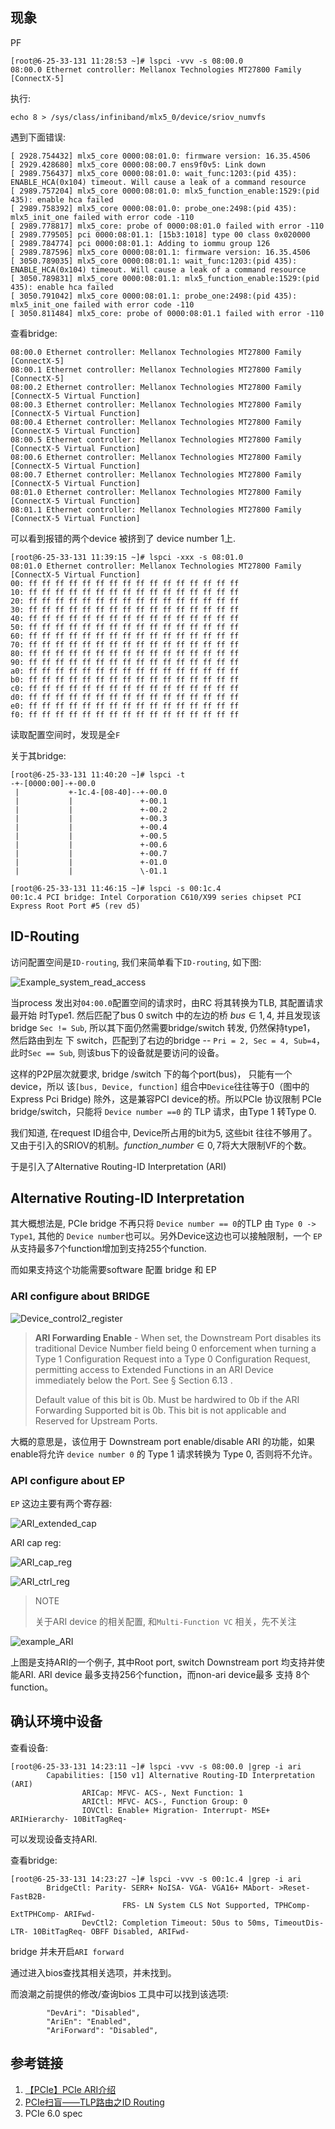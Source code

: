 ## 现象
PF
```
[root@6-25-33-131 11:28:53 ~]# lspci -vvv -s 08:00.0
08:00.0 Ethernet controller: Mellanox Technologies MT27800 Family [ConnectX-5]
```
执行:
```
echo 8 > /sys/class/infiniband/mlx5_0/device/sriov_numvfs
```
遇到下面错误:
```
[ 2928.754432] mlx5_core 0000:08:01.0: firmware version: 16.35.4506
[ 2929.428680] mlx5_core 0000:08:00.7 ens9f0v5: Link down
[ 2989.756437] mlx5_core 0000:08:01.0: wait_func:1203:(pid 435): ENABLE_HCA(0x104) timeout. Will cause a leak of a command resource
[ 2989.757204] mlx5_core 0000:08:01.0: mlx5_function_enable:1529:(pid 435): enable hca failed
[ 2989.758392] mlx5_core 0000:08:01.0: probe_one:2498:(pid 435): mlx5_init_one failed with error code -110
[ 2989.778817] mlx5_core: probe of 0000:08:01.0 failed with error -110
[ 2989.779505] pci 0000:08:01.1: [15b3:1018] type 00 class 0x020000
[ 2989.784774] pci 0000:08:01.1: Adding to iommu group 126
[ 2989.787596] mlx5_core 0000:08:01.1: firmware version: 16.35.4506
[ 3050.789035] mlx5_core 0000:08:01.1: wait_func:1203:(pid 435): ENABLE_HCA(0x104) timeout. Will cause a leak of a command resource
[ 3050.789831] mlx5_core 0000:08:01.1: mlx5_function_enable:1529:(pid 435): enable hca failed
[ 3050.791042] mlx5_core 0000:08:01.1: probe_one:2498:(pid 435): mlx5_init_one failed with error code -110
[ 3050.811484] mlx5_core: probe of 0000:08:01.1 failed with error -110
```

查看bridge:
```
08:00.0 Ethernet controller: Mellanox Technologies MT27800 Family [ConnectX-5]
08:00.1 Ethernet controller: Mellanox Technologies MT27800 Family [ConnectX-5]
08:00.2 Ethernet controller: Mellanox Technologies MT27800 Family [ConnectX-5 Virtual Function]
08:00.3 Ethernet controller: Mellanox Technologies MT27800 Family [ConnectX-5 Virtual Function]
08:00.4 Ethernet controller: Mellanox Technologies MT27800 Family [ConnectX-5 Virtual Function]
08:00.5 Ethernet controller: Mellanox Technologies MT27800 Family [ConnectX-5 Virtual Function]
08:00.6 Ethernet controller: Mellanox Technologies MT27800 Family [ConnectX-5 Virtual Function]
08:00.7 Ethernet controller: Mellanox Technologies MT27800 Family [ConnectX-5 Virtual Function]
08:01.0 Ethernet controller: Mellanox Technologies MT27800 Family [ConnectX-5 Virtual Function]
08:01.1 Ethernet controller: Mellanox Technologies MT27800 Family [ConnectX-5 Virtual Function]
```
可以看到报错的两个device 被挤到了 device number 1上.
```
[root@6-25-33-131 11:39:15 ~]# lspci -xxx -s 08:01.0
08:01.0 Ethernet controller: Mellanox Technologies MT27800 Family [ConnectX-5 Virtual Function]
00: ff ff ff ff ff ff ff ff ff ff ff ff ff ff ff ff
10: ff ff ff ff ff ff ff ff ff ff ff ff ff ff ff ff
20: ff ff ff ff ff ff ff ff ff ff ff ff ff ff ff ff
30: ff ff ff ff ff ff ff ff ff ff ff ff ff ff ff ff
40: ff ff ff ff ff ff ff ff ff ff ff ff ff ff ff ff
50: ff ff ff ff ff ff ff ff ff ff ff ff ff ff ff ff
60: ff ff ff ff ff ff ff ff ff ff ff ff ff ff ff ff
70: ff ff ff ff ff ff ff ff ff ff ff ff ff ff ff ff
80: ff ff ff ff ff ff ff ff ff ff ff ff ff ff ff ff
90: ff ff ff ff ff ff ff ff ff ff ff ff ff ff ff ff
a0: ff ff ff ff ff ff ff ff ff ff ff ff ff ff ff ff
b0: ff ff ff ff ff ff ff ff ff ff ff ff ff ff ff ff
c0: ff ff ff ff ff ff ff ff ff ff ff ff ff ff ff ff
d0: ff ff ff ff ff ff ff ff ff ff ff ff ff ff ff ff
e0: ff ff ff ff ff ff ff ff ff ff ff ff ff ff ff ff
f0: ff ff ff ff ff ff ff ff ff ff ff ff ff ff ff ff
```
读取配置空间时，发现是全`F`

关于其bridge:
```
[root@6-25-33-131 11:40:20 ~]# lspci -t
-+-[0000:00]-+-00.0
 |           +-1c.4-[08-40]--+-00.0
 |           |               +-00.1
 |           |               +-00.2
 |           |               +-00.3
 |           |               +-00.4
 |           |               +-00.5
 |           |               +-00.6
 |           |               +-00.7
 |           |               +-01.0
 |           |               \-01.1

[root@6-25-33-131 11:46:15 ~]# lspci -s 00:1c.4
00:1c.4 PCI bridge: Intel Corporation C610/X99 series chipset PCI Express Root Port #5 (rev d5)
```

## ID-Routing
访问配置空间是`ID-routing`, 我们来简单看下`ID-routing`, 如下图:

![Example_system_read_access](pic/Example_system_read_access.png)

当process 发出对`04:00.0`配置空间的请求时，由RC 将其转换为TLB, 其配置请求最开始
时Type1. 然后匹配了bus 0 switch 中的左边的桥 $bus \in{1, 4}$, 并且发现该bridge
`Sec != Sub`, 所以其下面仍然需要bridge/switch 转发, 仍然保持type1， 然后路由到左
下 switch，匹配到了右边的bridge -- `Pri = 2, Sec = 4, Sub=4`， 此时`Sec == Sub`,
则该bus下的设备就是要访问的设备。

这样的P2P层次就要求, bridge /switch 下的每个port(bus)， 只能有一个device，所以
该`[bus, Device, function]` 组合中`Device`往往等于0（图中的Express Pci Bridge)
除外，这是兼容PCI device的桥。所以PCIe 协议限制 PCIe bridge/switch，只能将
`Device number ==0` 的 TLP 请求，由Type 1 转Type 0. 

我们知道, 在request ID组合中, Device所占用的bit为5, 这些bit 往往不够用了。
又由于引入的SRIOV的机制。$function\_number \in 0,7$将大大限制VF的个数。

于是引入了Alternative Routing-ID Interpretation (ARI)
## Alternative Routing-ID Interpretation

其大概想法是, PCIe bridge 不再只将 `Device number == 0`的TLP 由 `Type 0 ->
Type1`, 其他的 `Device number`也可以。另外Device这边也可以接触限制，一个
`EP`从支持最多7个function增加到支持255个function.

而如果支持这个功能需要software 配置 bridge 和 EP

### ARI configure about BRIDGE

![Device_control2_register](pic/Device_control2_register.png)

> **ARI Forwarding Enable** - When set, the Downstream Port disables its
> traditional Device Number field being 0 enforcement when turning a Type 1
> Configuration Request into a Type 0 Configuration Request, permitting access
> to Extended Functions in an ARI Device immediately below the Port. See §
> Section 6.13 .
>
> Default value of this bit is 0b. Must be hardwired to 0b if the ARI Forwarding
> Supported bit is 0b. This bit is not applicable and Reserved for Upstream
> Ports.

大概的意思是，该位用于 Downstream port enable/disable ARI 的功能，如果enable将允许
`device number 0` 的 Type 1 请求转换为 Type 0, 否则将不允许。

### API configure about EP

`EP` 这边主要有两个寄存器:

![ARI_extended_cap](pic/ARI_extended_cap.png)

ARI cap reg:

![ARI_cap_reg](pic/ARI_cap_reg.png)

![ARI_ctrl_reg](pic/ARI_ctrl_reg.png)

> NOTE
>
> 关于ARI device 的相关配置, 和`Multi-Function VC` 相关，先不关注

![example_ARI](pic/example_ARI.png)

上图是支持ARI的一个例子, 其中Root port, switch Downstream port 均支持并使能ARI.
ARI device 最多支持256个function，而non-ari device最多 支持 8个function。

## 确认环境中设备

查看设备:
```
[root@6-25-33-131 14:23:11 ~]# lspci -vvv -s 08:00.0 |grep -i ari
        Capabilities: [150 v1] Alternative Routing-ID Interpretation (ARI)
                ARICap: MFVC- ACS-, Next Function: 1
                ARICtl: MFVC- ACS-, Function Group: 0
                IOVCtl: Enable+ Migration- Interrupt- MSE+ ARIHierarchy- 10BitTagReq-
```
可以发现设备支持ARI.

查看bridge:
```
[root@6-25-33-131 14:23:27 ~]# lspci -vvv -s 00:1c.4 |grep -i ari
        BridgeCtl: Parity- SERR+ NoISA- VGA- VGA16+ MAbort- >Reset- FastB2B-
                         FRS- LN System CLS Not Supported, TPHComp- ExtTPHComp- ARIFwd-
                DevCtl2: Completion Timeout: 50us to 50ms, TimeoutDis- LTR- 10BitTagReq- OBFF Disabled, ARIFwd-
```
bridge 并未开启`ARI forward`

通过进入bios查找其相关选项，并未找到。

而浪潮之前提供的修改/查询bios 工具中可以找到该选项:
```
        "DevAri": "Disabled",
        "AriEn": "Enabled",
        "AriForward": "Disabled",
```

## 参考链接
1. [【PCIe】PCIe ARI介绍](https://zhuanlan.zhihu.com/p/690179350)
2. [PCIe扫盲——TLP路由之ID Routing](https://blog.chinaaet.com/justlxy/p/5100053324)
3. PCIe 6.0 spec
